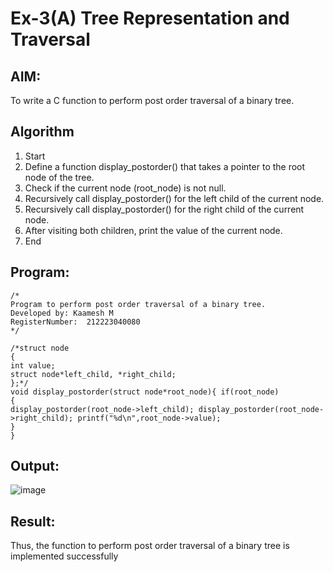 # Ex-3(A) Tree Representation and Traversal
## AIM:
To write a C function to perform post order traversal of a binary tree.

## Algorithm
1. Start 
2. Define a function display_postorder() that takes a pointer to the root node of the tree. 
3. Check if the current node (root_node) is not null. 
4. Recursively call display_postorder() for the left child of the current node. 
5. Recursively call display_postorder() for the right child of the current node. 
6. After visiting both children, print the value of the current node. 
7. End  

## Program:
```
/*
Program to perform post order traversal of a binary tree.
Developed by: Kaamesh M
RegisterNumber:  212223040080
*/

/*struct node
{
int value;
struct node*left_child, *right_child;
};*/
void display_postorder(struct node*root_node){ if(root_node)
{
display_postorder(root_node->left_child); display_postorder(root_node->right_child); printf("%d\n",root_node->value);
}
}

```

## Output:

![image](https://github.com/user-attachments/assets/6684bb32-ca66-470e-b69d-11d089da8a51)


## Result:
Thus, the function to perform post order traversal of a binary tree is implemented successfully
